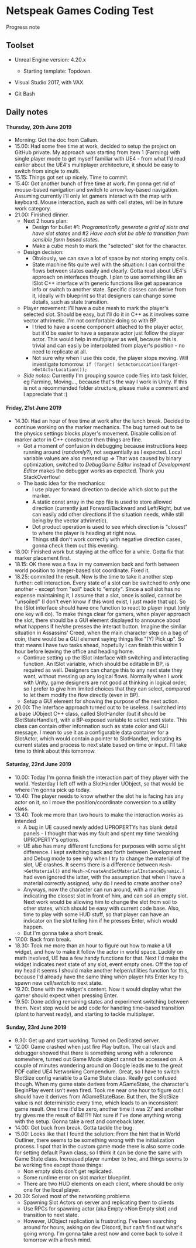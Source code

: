 # Netspeak Games Coding Test
Progress note

## Toolset
- Unreal Engine version: 4.20.x
    - Starting template: Topdown.

- Visual Studio 2017, with VAX.

- Git Bash

## Daily notes

#### Thursday, 20th June 2019
- Morning: Got the doc from Callum.
- 15.00: Had some free time at work, decided to setup the project on GitHub private. My approach was starting from Item 1 (Farming) with single player mode to get myself familiar with UE4 - from what I'd read earlier about the UE4's multiplayer architecture, it should be easy to switch from single to multi.
- 15.15: Things got set up nicely. Time to commit.
- 15.40: Got another bunch of free time at work. I'm gonna get rid of mouse-based navigation and switch to arrow key-based navigation. Assuming currently I'll only let gamers interact with the map with keyboard. Mouse interaction, such as with cell states, will be in future work category.
- 21.00: Finished dinner. 
    - Next 2 hours plan: 
        - Design for bullet #1: _Programatically generate a grid of slots and have slot states_ and #2 _Have each slot be able to transition from sensible farm based states_.
        - Make a cube mesh to mark the "selected" slot for the character.
    - Design decision:
        - Obviously, we can save a lot of space by not storing empty cells.
        - State machine fits quite well with the situation: I can control the flows between states easily and clearly. Gotta read about UE4's approach on interfaces though. I plan to use something like an ISlot C++ interface with generic functions like get appearance info or switch to another state. Specific classes can derive from it, ideally with blueprint so that designers can change some details, such as state transition.
    - Player movement: I'll have a cube mesh to mark the player's selected slot. Should be easy, but I'll do it in C++ as it involves some vector athrimetic. I'm not comfortable doing so with BP.
        - I tried to have a scene component attached to the player actor, but it'd be easier to have a separate actor just follow the player actor. This would help in multiplayer as well, because this is trivial and can easily be interpolated from player's position - no need to replicate at all.
        - Not sure why when I use this code, the player stops moving. Will investigate tomorrow: `if (Target) SetActorLocation(Target->GetActorLocation());`
    - *Side notes*: Currently I'm grouping source code files into task folder, eg Farming, Moving..., because that's the way I work in Unity. If this is not a recommended folder structure, please make a comment and I appreciate that :)

#### Friday, 21st June 2019
- 14.30: Had an hour of free time at work after the lunch break. Decided to continue working on the marker mechanics. The bug turned out to be the physics settings blocks player's movement. Disable collision of marker actor in C++ constructor then things are fine.
    - Got a moment of confusion in debugging because instructions keep running around (_randomly_?), not sequentially as I expected. Local variable values are also messed up => That was caused by binary optimization, switched to _DebugGame Editor_ instead of _Development Editor_ makes the debugger works as expected. Thank you StackOverflow!
    - The basic idea for the mechanics: 
        - I use player forward direction to decide which slot to put the marker.
        - A static const array in the cpp file is used to store allowed direction (currently just Forward/Backward and Left/Right, but we can easily add other directions if the situation needs, while still being by the vector athrimetic).
        - Dot product operation is used to see which direction is "closest" to where the player is heading at right now.
        - Things still don't work correctly with negative direction cases, gonna check them out this evening.
- 18.00: Finished work but staying at the office for a while. Gotta fix that marker placement first.
- 18.15: OK there was a flaw in my conversion back and forth between world position to integer-based slot coordinate. Fixed it.
- 18.25: commited the result. Now is the time to take it another step further: cell interaction. Every state of a slot can be switched to _only_ one another - except from "soil" back to "empty". Since a soil slot has no expense maintaining it, I assume that a slot, once is soiled, cannot be "unsoiled" (I don't even know if this word exist, I just made that up). So the ISlot interface should have one function to react to player input (only one key will do). To make things clear for gamers, when player approach the slot, there should be a GUI element displayed to announce about what happens if he/she presses the interact button. Imagine the similar situation in Assassins' Creed, when the main character step on a bag of coin, there would be a GUI element saying things like "(Y) Pick up".
So that means I have two tasks ahead, hopefully I can finish this within 1 hour before leaving the office and heading home.
    - Continue setting up the ISlot interface with switching and interacting function. An ISlot variable, which should be editable in BP, is required as well. Designers can change this to any next state they want, without messing up any logical flows. Normally when I work with Unity, game designers are not good at thinking in logical order, so I prefer to give him limited choices that they can select, compared to let them modify the flow directly (even in BP).
    - Setup a GUI element for showing the purpose of the next action.
- 20.00: The interface approach turned out to be useless. I switched into a base UObject C++ class, called SlotHandler (but it should be SlotStateHandler), with a BP-exposed variable to select next state. This class can contain other information such as state color and GUI message. I mean to use it as a configurable data container for a SlotActor, which would contain a pointer to SlotHandler, indicating its current states and process to next state based on time or input. I'll take time to think about this tomorrow.


#### Saturday, 22nd June 2019
- 10.00: Today I'm gonna finish the interaction part of they player with the world. Yesterday I left off with a SlotHander UObject, so that would be where I'm gonna pick up today.
- 10.40: The player needs to know whether the slot he is facing has any actor on it, so I move the position/coordinate conversion to a utility class. 
- 13.40: Took me more than two hours to make the interaction works as intended
    - A bug in UE caused newly added UPROPERTYs has blank detail panels - I thought that was my fault and spent my time tweaking UPROPERTY's options.
    - UE also has many different functions for purposes with some slight difference. I kept switching back and forth between Development and Debug mode to see why when I try to change the material of the slot, UE crashes. It seems there is a difference between `Mesh->GetMaterial()` and `Mesh->CreateAndSetMaterialInstanceDynamic`. I had even ignored the latter, with the assumption that when I have a material correctly assigned, why do I need to create another one?
    - Anyways, now the character can run around, with a marker indicating the closest slot in front of him, and can soil an empty slot. Next work would be allowing him to change the slot from soil to other states, which should be easy with current code base. Also, time to play with some HUD stuff, so that player can have an indicator on the slot telling him if he presses Enter, which would happen.
    - But I'm gonna take a short break.
- 17.00: Back from break.
- 18.30: Took me more than an hour to figure out how to make a UI widget, and how to make it follow the actor in world space. Luckily on math involved, UE has a few handy functions for that. Next I'd make the widget indicates next state of any slot, event empty ones. Off the top of my head it seems I should make another helper/utilities function for this, because I'd already have the same thing when player hits Enter key to spawn new cell/switch to next state.
- 19.20: Done with the widget's content. Now it would display what the gamer should expect when pressing Enter.
- 19.50: Done adding remaining states and experiment switching between them. Next step would be 
add code for handling time-based transition (plant to harvest ready), and starting to tackle multiplayer.


#### Sunday, 23rd June 2019
- 9.30: Get up and start working. Turned on Dedicated server.
- 12.00: Game crashed when just fire Play button. The call stack and debugger showed that there is something wrong with a reference somewhere, turned out Game Mode object cannot be accessed on. A couple of minutes wandering around on Google leads me to the great PDF called UE4 Networking Compendium. Great, so I have to switch SlotSize config variable to a Game State class. 
Really got confused though. When my game state derives from AGameState, the character's BeginPlay event isn't even fired. Took me near one hour to figure out I should have it derives from AGameStateBase. But then, the SlotSize value is not deterministic every time, which leads to an inconsistent game result. One time it'd be zero, another time it was 27 and another try gives me the result of 84!!?!!
Not sure if I've done anything wrong with the setup. Gonna take a rest and comeback later.
- 14.00: Got back from break. Gotta tackle the bug.
- 15.00: Looks like that I found the solution: 
From the hint that in World Outliner, there seems to be something wrong with the initialization process. I spot that in the custom game mode there is also some code for setting default Pawn class, so I think it can be done the same with Game State class.
Increased player number to two, and things seems to be working fine except those things:
    - Non empty slots don't get replicated.
    - Some runtime error on slot marker blueprint.
    - There are two HUD elements on each client, where should be only one for the local player.
- 20.30: Solved most of the networking problems
    - Spawning Slot Actors on server and replicating them to clients
    - Use RPCs for spawning actor (aka Empty->Non Empty slot) and transition to next state.
    - However, UObject replication is frustrating. I've been searching around for hours, asking on dev Discord, but can't find out what's going wrong. I'm gonna take a rest now and come back to solve it tomorrow with a fresh mind.


